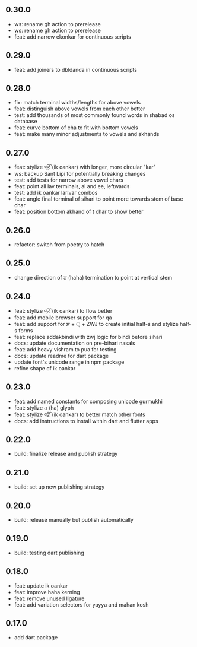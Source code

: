 ## 0.30.0

- ws: rename gh action to prerelease
- ws: rename gh action to prerelease
- feat: add narrow ekonkar for continuous scripts

## 0.29.0

- feat: add joiners to dbldanda in continuous scripts

## 0.28.0

- fix: match terminal widths/lengths for above vowels
- feat: distinguish above vowels from each other better
- test: add thousands of most commonly found words in shabad os database
- feat: curve bottom of cha to fit with bottom vowels
- feat: make many minor adjustments to vowels and akhands

## 0.27.0

- feat: stylize ੴ (ik oankar) with longer, more circular "kar"
- ws: backup Sant Lipi for potentially breaking changes
- test: add tests for narrow above vowel chars
- feat: point all lav terminals, ai and ee, leftwards
- test: add ik oankar larivar combos
- feat: angle final terminal of sihari to point more towards stem of base char
- feat: position bottom akhand of t char to show better

## 0.26.0

- refactor: switch from poetry to hatch

## 0.25.0

- change direction of ਹ (haha) termination to point at vertical stem

## 0.24.0

- feat: stylize ੴ (ik oankar) to flow better
- feat: add mobile browser support for qa
- feat: add support for ਸ + ੍ + ZWJ to create initial half-s and stylize half-s forms
- feat: replace addakbindi with zwj logic for bindi before sihari
- docs: update documentation on pre-bihari nasals
- feat: add heavy vishram to pua for testing
- docs: update readme for dart package
- update font's unicode range in npm package
- refine shape of ik oankar

## 0.23.0

- feat: add named constants for composing unicode gurmukhi
- feat: stylize ਹ (ha) glyph
- feat: stylize ੴ (ik oankar) to better match other fonts
- docs: add instructions to install within dart and flutter apps

## 0.22.0

- build: finalize release and publish strategy

## 0.21.0

- build: set up new publishing strategy

## 0.20.0

- build: release manually but publish automatically

## 0.19.0

- build: testing dart publishing

## 0.18.0

- feat: update ik oankar
- feat: improve haha kerning
- feat: remove unused ligature
- feat: add variation selectors for yayya and mahan kosh

## 0.17.0

- add dart package

